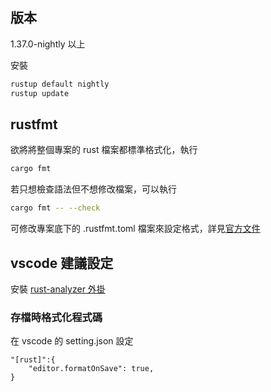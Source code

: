 ## 版本

1.37.0-nightly 以上

安裝
``` sh
rustup default nightly
rustup update
```

## rustfmt

欲將將整個專案的 rust 檔案都標準格式化，執行
``` sh
cargo fmt
```

若只想檢查語法但不想修改檔案，可以執行
``` sh
cargo fmt -- --check
```

可修改專案底下的 .rustfmt.toml 檔案來設定格式，詳見[官方文件](https://github.com/rust-lang/rustfmt/blob/master/Configurations.md)

## vscode 建議設定

安裝 [rust-analyzer 外掛](https://marketplace.visualstudio.com/items?itemName=matklad.rust-analyzer)

### 存檔時格式化程式碼
在 vscode 的 setting.json 設定
```
"[rust]":{
    "editor.formatOnSave": true,
}
```